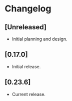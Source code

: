 # Changelog

## [Unreleased]

- Initial planning and design.

## [0.17.0]

- Initial release.

## [0.23.6]

- Current release.

